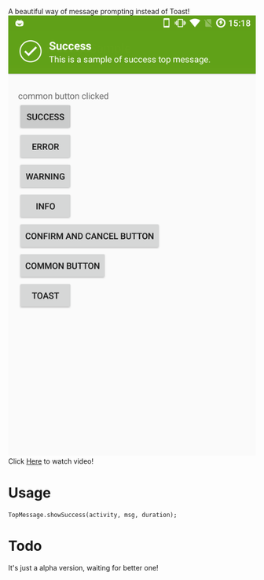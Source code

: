 A beautiful way of message prompting instead of Toast!
![sample](screenshots/Screenshot_20170129-151802.png)
Click [Here](screenshots/Screencast_2017-01-29-15-08-04.mp4) to watch video!

# Usage

```
TopMessage.showSuccess(activity, msg, duration);
```

# Todo

It's just a alpha version, waiting for better one!
